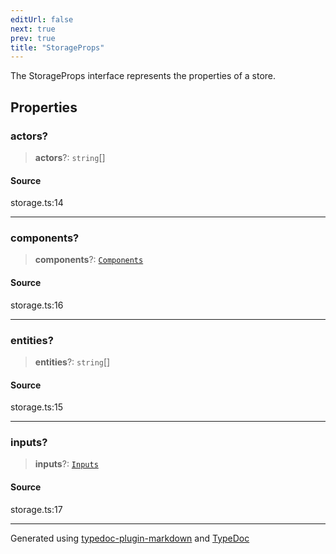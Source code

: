 ```yaml
---
editUrl: false
next: true
prev: true
title: "StorageProps"
---
```


The StorageProps interface represents the properties of a store.

## Properties

### actors?

> **actors**?: `string`[]

#### Source

storage.ts:14

***

### components?

> **components**?: [`Components`](/api/interfaces/components/)

#### Source

storage.ts:16

***

### entities?

> **entities**?: `string`[]

#### Source

storage.ts:15

***

### inputs?

> **inputs**?: [`Inputs`](/api/interfaces/inputs/)

#### Source

storage.ts:17

***

Generated using [typedoc-plugin-markdown](https://www.npmjs.com/package/typedoc-plugin-markdown) and [TypeDoc](https://typedoc.org/)
